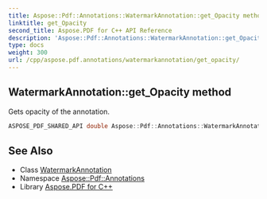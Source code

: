 ```yaml
---
title: Aspose::Pdf::Annotations::WatermarkAnnotation::get_Opacity method
linktitle: get_Opacity
second_title: Aspose.PDF for C++ API Reference
description: 'Aspose::Pdf::Annotations::WatermarkAnnotation::get_Opacity method. Gets opacity of the annotation in C++.'
type: docs
weight: 300
url: /cpp/aspose.pdf.annotations/watermarkannotation/get_opacity/
---
```

## WatermarkAnnotation::get_Opacity method


Gets opacity of the annotation.

```cpp
ASPOSE_PDF_SHARED_API double Aspose::Pdf::Annotations::WatermarkAnnotation::get_Opacity() const
```

## See Also

* Class [WatermarkAnnotation](../)
* Namespace [Aspose::Pdf::Annotations](../../)
* Library [Aspose.PDF for C++](../../../)
